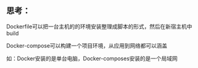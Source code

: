 ## 思考：
Dockerfile可以把一台主机的的环境安装整理成脚本的形式，然后在新宿主机中build

Docker-compose可以构建一个项目环境，从应用到网络都可以涵盖

如：Docker安装的是单台电脑，Docker-composes安装的是一个局域网

